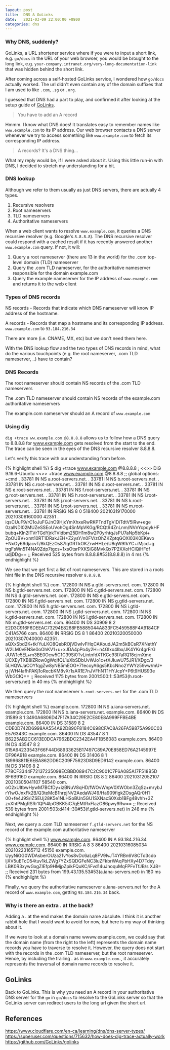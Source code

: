```yaml
---
layout: post
title:  DNS & GoLinks
date:   2021-03-09 22:00:00 +0800
categories: dns 
---
```


### Why DNS, suddenly? 
GoLinks, a URL shortener service where if you were to input a short link, e.g. `go/docs` in the URL of your web browser, you would be brought to the long link, e.g. `your-company.intranet.org/very-long-documentation-link` that was hidden behind the short link. 

After coming across a self-hosted GoLinks service, I wondered how `go/docs` actually worked. The url didn't even contain any of the domain suffixes that I am used to like `.com`, `.sg` or `.org`. 

I guessed that DNS had a part to play, and confirmed it after looking at the setup guide of [GoLinks](https://github.com/GoLinks/golinks). 

> You have to add an A record

Hmmm. I know what DNS does! It translates easy to remember names like `www.example.com` to its IP address. Our web browser contacts a DNS server whenever we try to access something like `www.example.com` to fetch its corresponding IP address.

> A records? It's a DNS thing... 

What my reply would be, if I were asked about it. Using this little run-in with DNS, I decided to stretch my understanding for a bit.

### DNS lookup
Although we refer to them usually as just DNS servers, there are actually 4 types. 

1. Recursive resolvers 
1. Root nameservers
1. TLD nameservers 
1. Authoritative nameservers

When a web client wants to resolve `www.example.com`, it queries a DNS recursive resolver (e.g. Google's `8.8.8.8`). The DNS recursive resolver could respond with a cached result if it has recently answered another `www.example.com` query. If not, it will: 

1. Query a root nameserver (there are 13 in the world) for the .com top-level domain (TLD) nameserver
2. Query the .com TLD nameserver, for the authoritative nameserver responsible for the domain example.com 
3. Query the example nameserver for the IP address of `www.example.com` and returns it to the web client

### Types of DNS records
NS records - Records that indicate which DNS nameserver will know IP address of the hostname. 

A records - Records that map a hostname and its corresponding IP address. `www.example.com` to `93.184.216.34` 

There are more (i.e. CNAME, MX, etc) but we don't need them here.

With the DNS lookup flow and the two types of DNS records in mind, what do the various touchpoints (e.g. the root nameserver, .com TLD nameserver, ..) have to contain?

### DNS Records
The root nameserver should contain NS records of the .com TLD nameservers

The .com TLD nameserver should contain NS records of the example.com authoritative nameservers

The example.com nameserver should an A record of `www.example.com` 

### Using dig
`dig +trace ww.example.com @8.8.8.8` allows us to follow how a DNS query to 8.8.8.8 for www.example.com gets resolved from the start to the end. The trace can be seen in the eyes of the DNS recursive resolver 8.8.8.8.

Let's verify this trace with our understanding from before.

{% highlight shell %}
$ dig +trace www.example.com @8.8.8.8
; <<>> DiG 9.16.6-Ubuntu <<>> +trace www.example.com @8.8.8.8
;; global options: +cmd
.			33781	IN	NS	a.root-servers.net.
.			33781	IN	NS	b.root-servers.net.
.			33781	IN	NS	c.root-servers.net.
.			33781	IN	NS	d.root-servers.net.
.			33781	IN	NS	e.root-servers.net.
.			33781	IN	NS	f.root-servers.net.
.			33781	IN	NS	g.root-servers.net.
.			33781	IN	NS	h.root-servers.net.
.			33781	IN	NS	i.root-servers.net.
.			33781	IN	NS	j.root-servers.net.
.			33781	IN	NS	k.root-servers.net.
.			33781	IN	NS	l.root-servers.net.
.			33781	IN	NS	m.root-servers.net.
.			33781	IN	RRSIG	NS 8 0 518400 20210319170000 20210306160000 42351 . iqsCUuF9/rC1oJuFGJnO9HjxYmXhxeRwRKPTndTgVIDiTdtV5lRw+ege 0zalNDI02MUZeSSEoUVohOg4SnMpVKGg/RCQt94ZnLnm/NVnYcpqykHF bubq+Kln2ITVrTGdYjrkTVidbm25DH1m8w2P0yrhtqJsPU7aNp5bKpi+ ZpOUBV+xmt10RT1DRakJEH+Z2ysY/n0FV/zOhZKZptqGOXI03K0EKevo +NxOy69djacvT/8kQEzOs87IqGRTkOKZrwHHLe/U8qW9fkYC+iMjcd+g trgFsWn5T4NA9Zdp7tgcs+1xsOtsrPXKSiG8MvkQx7P2XXoHClQiHFdf udjDDg==
;; Received 525 bytes from 8.8.8.8#53(8.8.8.8) in 4 ms
{% endhighlight %}

We see that we get first a list of root nameservers. This are stored in a roots hint file in the DNS recursive resolver `8.8.8.8`.

{% highlight shell %}
com.			172800	IN	NS	a.gtld-servers.net.
com.			172800	IN	NS	b.gtld-servers.net.
com.			172800	IN	NS	c.gtld-servers.net.
com.			172800	IN	NS	d.gtld-servers.net.
com.			172800	IN	NS	e.gtld-servers.net.
com.			172800	IN	NS	f.gtld-servers.net.
com.			172800	IN	NS	g.gtld-servers.net.
com.			172800	IN	NS	h.gtld-servers.net.
com.			172800	IN	NS	i.gtld-servers.net.
com.			172800	IN	NS	j.gtld-servers.net.
com.			172800	IN	NS	k.gtld-servers.net.
com.			172800	IN	NS	l.gtld-servers.net.
com.			172800	IN	NS	m.gtld-servers.net.
com.			86400	IN	DS	30909 8 2 E2D3C916F6DEEAC73294E8268FB5885044A833FC5459588F4A9184CF C41A5766
com.			86400	IN	RRSIG	DS 8 1 86400 20210320050000 20210307040000 42351 . aQXxSbd2K+tk/YuLKO8QebROjVDwIvFHqCAKoudJA2m5kBCsR7XNethY W2LM0vENSe0oOhKV1+u+xJDA4pPo4y2H+n4GIxx4Ibx/JK4YKr4grFrG JUW1e5EL+m3BE0Ocw5C1C39Si0TvLintnfdXTKCc93I7aRQ18cjrnXmx UCXEyTXB8lZRow0gWqifQL1uXbSDbUvWJo1c+tXJIuwU75JR1/XDgc/3 5LHQWJaCOYfqgZw8yNB5mEOG+71ecoyA6gs5KbcNno2YWYz59vw/mU+g jWH4IafhPAKj1oRecbKM8vXr1sAR1E7nJVFhNT1HYJcpY+P6t9HUS93e WbGCIQ==
;; Received 1175 bytes from 2001:500:1::53#53(h.root-servers.net) in 40 ms
{% endhighlight %}

We then query the root nameserver `h.root-servers.net` for the .com TLD nameservers

{% highlight shell %}
example.com.		172800	IN	NS	a.iana-servers.net.
example.com.		172800	IN	NS	b.iana-servers.net.
example.com.		86400	IN	DS	31589 8 1 3490A6806D47F17A34C29E2CE80E8A999FFBE4BE
example.com.		86400	IN	DS	31589 8 2 CDE0D742D6998AA554A92D890F8184C698CFAC8A26FA59875A990C03 E576343C
example.com.		86400	IN	DS	43547 8 1 B6225AB2CC613E0DCA7962BDC2342EA4F1B56083
example.com.		86400	IN	DS	43547 8 2 615A64233543F66F44D68933625B17497C89A70E858ED76A2145997E DF96A918
example.com.		86400	IN	DS	31406 8 1 189968811E6EBA862DD6C209F75623D8D9ED9142
example.com.		86400	IN	DS	31406 8 2 F78CF3344F72137235098ECBBD08947C2C9001C7F6A085A17F518B5D 8F6B916D
example.com.		86400	IN	RRSIG	DS 8 2 86400 20210312052107 20210305041107 58540 com. oO2xUltbwHywM7BCfDy+izBNuV8qHD/fWOvWnpV0XWObn3ZqSz+mrybJ rYIwOJnxFk2B/Q3teMcB1hrpjNV2AedaWJ49/Ha909figkZOsgAQr0H1 00+fe4J9S/IZSEUj28K5e1NLHSoBUn5GU1SXNacS0Xxb1BFg48vhh+3Z zvXhtPMgRSRr1QPi4IpGBKK5iC7gEMtRxFlazO86pwy9Rw==
;; Received 539 bytes from 2001:503:d414::30#53(f.gtld-servers.net) in 248 ms
{% endhighlight %}

Next, we query a .com TLD nameserver `f.gtld-servers.net` for the NS record of the example.com authoritative nameserver

{% highlight shell %}
www.example.com.	86400	IN	A	93.184.216.34
www.example.com.	86400	IN	RRSIG	A 8 3 86400 20210316085034 20210223165712 45150 example.com. UyyNiGG0WDAsberOUza21vYos8vDc6aLq8FV9lvJT4YRBn6V8CTd3cdo ljXV5uETcD54tuv1kLZWg7YZxSQDGFeNC3luZFkbrWAqPbHXy4D7Tdey LBK0R3xywGxgZIEfp9HMjpZpikFQuKC/iFvd14uJhoquMqFPFvTfJB/s XJ8=
;; Received 231 bytes from 199.43.135.53#53(a.iana-servers.net) in 180 ms
{% endhighlight %}

Finally, we query the authoritative nameserver a.iana-servers.net for the A record of `www.example.com`, getting `93.184.216.34` back.

### Why is there an extra . at the back?
Adding a . at the end makes the domain name absolute. I think it is another rabbit hole that I would want to avoid for now, but here is my way of thinking about it.

If we were to look at a domain name wwww.example.com, we could say that the domain name (from the right to the left) represents the domain name records you have to traverse to resolve it. However, the query does not start with the records in the .com TLD nameserver, but the root nameserver. Hence, by including the trailing . as in `www.example.com.`, it accurately represents the traversal of domain name records to resolve it.

## GoLinks
Back to GoLinks. This is why you need an A record in your authoritative DNS server for the `go` in `go/docs` to resolve to the GoLinks server so that the GoLinks server can redirect users to the long url given the short url.

## References
<https://www.cloudflare.com/en-ca/learning/dns/dns-server-types/>
<https://superuser.com/questions/715632/how-does-dig-trace-actually-work>
<https://github.com/GoLinks/golinks>